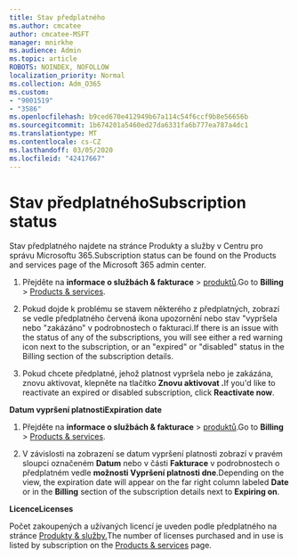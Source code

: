 ```yaml
---
title: Stav předplatného
ms.author: cmcatee
author: cmcatee-MSFT
manager: mnirkhe
ms.audience: Admin
ms.topic: article
ROBOTS: NOINDEX, NOFOLLOW
localization_priority: Normal
ms.collection: Adm_O365
ms.custom:
- "9001519"
- "3586"
ms.openlocfilehash: b9ced670e412949b67a114c54f6ccf9b8e56656b
ms.sourcegitcommit: 1b674201a5460ed27da6331fa6b777ea787a4dc1
ms.translationtype: MT
ms.contentlocale: cs-CZ
ms.lasthandoff: 03/05/2020
ms.locfileid: "42417667"
---
```

# <a name="subscription-status"></a><span data-ttu-id="38fc7-102">Stav předplatného</span><span class="sxs-lookup"><span data-stu-id="38fc7-102">Subscription status</span></span>

<span data-ttu-id="38fc7-103">Stav předplatného najdete na stránce Produkty a služby v Centru pro správu Microsoftu 365.</span><span class="sxs-lookup"><span data-stu-id="38fc7-103">Subscription status can be found on the Products and services page of the Microsoft 365 admin center.</span></span>

1. <span data-ttu-id="38fc7-104">Přejděte na **informace o službách & fakturace** > [produktů](https://go.microsoft.com/fwlink/p/?linkid=842054).</span><span class="sxs-lookup"><span data-stu-id="38fc7-104">Go to **Billing** > [Products & services](https://go.microsoft.com/fwlink/p/?linkid=842054).</span></span>

2. <span data-ttu-id="38fc7-105">Pokud dojde k problému se stavem některého z předplatných, zobrazí se vedle předplatného červená ikona upozornění nebo stav "vypršela nebo "zakázáno" v podrobnostech o fakturaci.</span><span class="sxs-lookup"><span data-stu-id="38fc7-105">If there is an issue with the status of any of the subscriptions, you will see either a red warning icon next to the subscription, or an "expired" or "disabled" status in the Billing section of the subscription details.</span></span>

3. <span data-ttu-id="38fc7-106">Pokud chcete předplatné, jehož platnost vypršela nebo je zakázána, znovu aktivovat, klepněte na tlačítko **Znovu aktivovat .**</span><span class="sxs-lookup"><span data-stu-id="38fc7-106">If you'd like to reactivate an expired or disabled subscription, click **Reactivate now**.</span></span>

<span data-ttu-id="38fc7-107">**Datum vypršení platnosti**</span><span class="sxs-lookup"><span data-stu-id="38fc7-107">**Expiration date**</span></span>

1. <span data-ttu-id="38fc7-108">Přejděte na **informace o službách & fakturace** > [produktů](https://go.microsoft.com/fwlink/p/?linkid=842054).</span><span class="sxs-lookup"><span data-stu-id="38fc7-108">Go to **Billing** > [Products & services](https://go.microsoft.com/fwlink/p/?linkid=842054).</span></span>

2. <span data-ttu-id="38fc7-109">V závislosti na zobrazení se datum vypršení platnosti zobrazí v pravém sloupci označeném **Datum** nebo v části **Fakturace** v podrobnostech o předplatném vedle **možnosti Vypršení platnosti dne**.</span><span class="sxs-lookup"><span data-stu-id="38fc7-109">Depending on the view, the expiration date will appear on the far right column labeled **Date** or in the **Billing** section of the subscription details next to **Expiring on**.</span></span>

<span data-ttu-id="38fc7-110">**Licence**</span><span class="sxs-lookup"><span data-stu-id="38fc7-110">**Licenses**</span></span>

<span data-ttu-id="38fc7-111">Počet zakoupených a užívaných licencí je uveden podle předplatného na stránce [Produkty & služby.](https://go.microsoft.com/fwlink/p/?linkid=842054)</span><span class="sxs-lookup"><span data-stu-id="38fc7-111">The number of licenses purchased and in use is listed by subscription on the [Products & services](https://go.microsoft.com/fwlink/p/?linkid=842054) page.</span></span>

